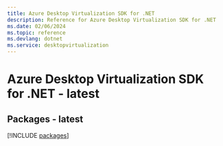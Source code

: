 ```yaml
---
title: Azure Desktop Virtualization SDK for .NET
description: Reference for Azure Desktop Virtualization SDK for .NET
ms.date: 02/06/2024
ms.topic: reference
ms.devlang: dotnet
ms.service: desktopvirtualization
---
```

# Azure Desktop Virtualization SDK for .NET - latest
## Packages - latest
[!INCLUDE [packages](desktop-virtualization-index.md)]